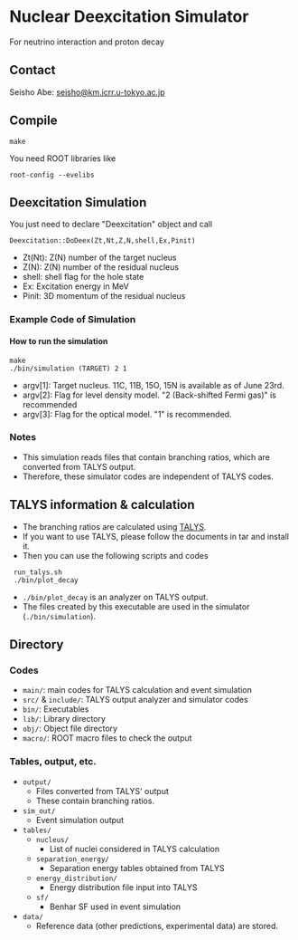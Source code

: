 # Nuclear Deexcitation Simulator
For neutrino interaction and proton decay

## Contact 
Seisho Abe: seisho@km.icrr.u-tokyo.ac.jp

## Compile
```
make
```
You need ROOT libraries like
```
root-config --evelibs
```

## Deexcitation Simulation
You just need to declare "Deexcitation" object and call
```
Deexcitation::DoDeex(Zt,Nt,Z,N,shell,Ex,Pinit)
```
- Zt(Nt): Z(N) number of the target nucleus
- Z(N): Z(N) number of the residual nucleus
- shell: shell flag for the hole state
- Ex: Excitation energy in MeV
- Pinit: 3D momentum of the residual nucleus

### Example Code of Simulation
#### How to run the simulation
```
make 
./bin/simulation (TARGET) 2 1 
```
- argv[1]: Target nucleus. 11C, 11B, 15O, 15N is available as of June 23rd.
- argv[2]: Flag for level density model. "2 (Back-shifted Fermi gas)" is recommended
- argv[3]: Flag for the optical model. "1" is recommended. <br>

### Notes
- This simulation reads files that contain branching ratios, which are converted from TALYS output.
- Therefore, these simulator codes are independent of TALYS codes.

## TALYS information & calculation
- The branching ratios are calculated using [TALYS](https://tendl.web.psi.ch/tendl_2019/talys.html).
- If you want to use TALYS, please follow the documents in tar and install it.
- Then you can use the following scripts and codes 
```
 run_talys.sh
 ./bin/plot_decay
```
- `./bin/plot_decay` is an analyzer on TALYS output.
- The files created by this executable are used in the simulator (`./bin/simulation`).

## Directory

### Codes
- `main/`: main codes for TALYS calculation and event simulation
- `src/` & `include/`: TALYS output analyzer and simulator codes
- `bin/`: Executables
- `lib/`: Library directory
- `obj/`: Object file directory
- `macro/`: ROOT macro files to check the output

### Tables, output, etc.
- `output/`
	- Files converted from TALYS' output
	- These contain branching ratios.
- `sim_out/`
	- Event simulation output 
- `tables/`
  - `nucleus/`
    - List of nuclei considered in TALYS calculation
  - `separation_energy/`
	- Separation energy tables obtained from TALYS
  - `energy_distribution/`
	- Energy distribution file input into TALYS
  - `sf/`
	- Benhar SF used in event simulation
- `data/`
  - Reference data (other predictions, experimental data) are stored.
